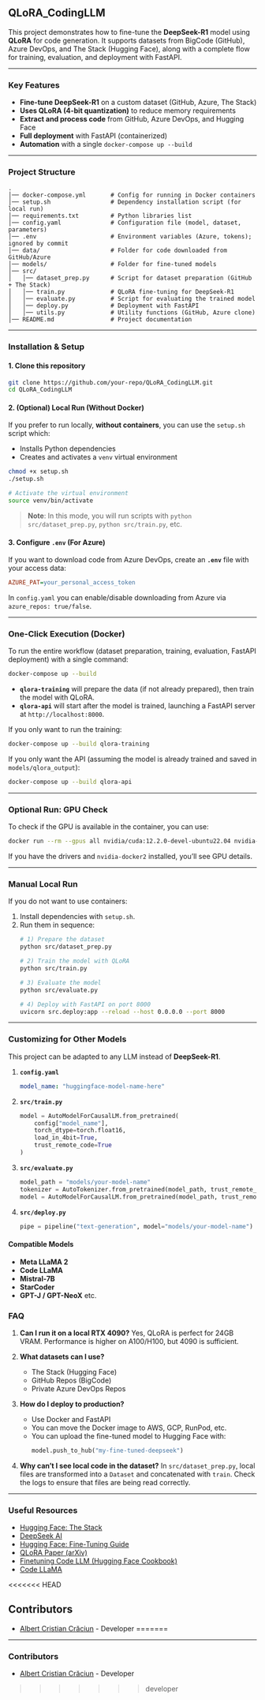 ## QLoRA_CodingLLM

This project demonstrates how to fine-tune the **DeepSeek-R1** model using **QLoRA** for code generation.
It supports datasets from BigCode (GitHub), Azure DevOps, and The Stack (Hugging Face), along with a complete flow for training, evaluation, and deployment with FastAPI.

---

### **Key Features**
- **Fine-tune DeepSeek-R1** on a custom dataset (GitHub, Azure, The Stack)
- **Uses QLoRA (4-bit quantization)** to reduce memory requirements
- **Extract and process code** from GitHub, Azure DevOps, and Hugging Face
- **Full deployment** with FastAPI (containerized)
- **Automation** with a single `docker-compose up --build`

---

### **Project Structure**
```
.
│── docker-compose.yml       # Config for running in Docker containers
│── setup.sh                 # Dependency installation script (for local run)
│── requirements.txt         # Python libraries list
│── config.yaml              # Configuration file (model, dataset, parameters)
│── .env                     # Environment variables (Azure, tokens); ignored by commit
│── data/                    # Folder for code downloaded from GitHub/Azure
│── models/                  # Folder for fine-tuned models
│── src/
│   │── dataset_prep.py      # Script for dataset preparation (GitHub + The Stack)
│   │── train.py             # QLoRA fine-tuning for DeepSeek-R1
│   │── evaluate.py          # Script for evaluating the trained model
│   │── deploy.py            # Deployment with FastAPI
│   │── utils.py             # Utility functions (GitHub, Azure clone)
│── README.md                # Project documentation
```

---

### **Installation & Setup**

#### **1. Clone this repository**
```bash
git clone https://github.com/your-repo/QLoRA_CodingLLM.git
cd QLoRA_CodingLLM
```

#### **2. (Optional) Local Run (Without Docker)**
If you prefer to run locally, **without containers**, you can use the `setup.sh` script which:
- Installs Python dependencies
- Creates and activates a `venv` virtual environment

```bash
chmod +x setup.sh
./setup.sh

# Activate the virtual environment
source venv/bin/activate
```
> **Note**: In this mode, you will run scripts with `python src/dataset_prep.py`, `python src/train.py`, etc.

#### **3. Configure `.env` (For Azure)**
If you want to download code from Azure DevOps, create an **`.env`** file with your access data:
```ini
AZURE_PAT=your_personal_access_token
```
In `config.yaml` you can enable/disable downloading from Azure via `azure_repos: true/false`.

---

### **One-Click Execution (Docker)**
To run the entire workflow (dataset preparation, training, evaluation, FastAPI deployment) with a single command:

```bash
docker-compose up --build
```

- **`qlora-training`** will prepare the data (if not already prepared), then train the model with QLoRA.
- **`qlora-api`** will start after the model is trained, launching a FastAPI server at `http://localhost:8000`.

If you only want to run the training:
```bash
docker-compose up --build qlora-training
```

If you only want the API (assuming the model is already trained and saved in `models/qlora_output`):
```bash
docker-compose up --build qlora-api
```

---

### **Optional Run: GPU Check**
To check if the GPU is available in the container, you can use:
```bash
docker run --rm --gpus all nvidia/cuda:12.2.0-devel-ubuntu22.04 nvidia-smi
```
If you have the drivers and `nvidia-docker2` installed, you’ll see GPU details.

---

### **Manual Local Run**
If you do not want to use containers:
1. Install dependencies with `setup.sh`.
2. Run them in sequence:
   ```bash
   # 1) Prepare the dataset
   python src/dataset_prep.py

   # 2) Train the model with QLoRA
   python src/train.py

   # 3) Evaluate the model
   python src/evaluate.py

   # 4) Deploy with FastAPI on port 8000
   uvicorn src.deploy:app --reload --host 0.0.0.0 --port 8000
   ```
---

### **Customizing for Other Models**
This project can be adapted to any LLM instead of **DeepSeek-R1**.

1. **`config.yaml`**
   ```yaml
   model_name: "huggingface-model-name-here"
   ```
2. **`src/train.py`**
   ```python
   model = AutoModelForCausalLM.from_pretrained(
       config["model_name"],
       torch_dtype=torch.float16,
       load_in_4bit=True,
       trust_remote_code=True
   )
   ```
3. **`src/evaluate.py`**
   ```python
   model_path = "models/your-model-name"
   tokenizer = AutoTokenizer.from_pretrained(model_path, trust_remote_code=True)
   model = AutoModelForCausalLM.from_pretrained(model_path, trust_remote_code=True)
   ```
4. **`src/deploy.py`**
   ```python
   pipe = pipeline("text-generation", model="models/your-model-name")
   ```

#### **Compatible Models**
- **Meta LLaMA 2**
- **Code LLaMA**
- **Mistral-7B**
- **StarCoder**
- **GPT-J / GPT-NeoX**
etc.

### **FAQ**
1. **Can I run it on a local RTX 4090?**
   Yes, QLoRA is perfect for 24GB VRAM. Performance is higher on A100/H100, but 4090 is sufficient.

2. **What datasets can I use?**
   - The Stack (Hugging Face)
   - GitHub Repos (BigCode)
   - Private Azure DevOps Repos

3. **How do I deploy to production?**
   - Use Docker and FastAPI
   - You can move the Docker image to AWS, GCP, RunPod, etc.
   - You can upload the fine-tuned model to Hugging Face with:
     ```python
     model.push_to_hub("my-fine-tuned-deepseek")
     ```

4. **Why can’t I see local code in the dataset?**
   In `src/dataset_prep.py`, local files are transformed into a `Dataset` and concatenated with `train`. Check the logs to ensure that files are being read correctly.

---

### **Useful Resources**
- [Hugging Face: The Stack](https://huggingface.co/datasets/bigcode/the-stack)
- [DeepSeek AI](https://huggingface.co/deepseek-ai)
- [Hugging Face: Fine-Tuning Guide](https://huggingface.co/docs/transformers/training)
- [QLoRA Paper (arXiv)](https://arxiv.org/abs/2305.14314)
- [Finetuning Code LLM (Hugging Face Cookbook)](https://huggingface.co/learn/cookbook/fine_tuning_code_llm_on_single_gpu)
- [Code LLaMA](https://huggingface.co/codellama)

<<<<<<< HEAD
## **Contributors**
- [Albert Cristian Crăciun](https://www.linkedin.com/in/albertc1078/) - Developer
=======
---

### **Contributors**
- [Albert Cristian Crăciun](https://www.linkedin.com/in/albertc1078/) - Developer
>>>>>>> developer
